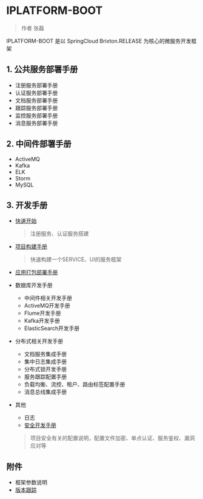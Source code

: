 # IPLATFORM-BOOT

>  作者 张磊

IPLATFORM-BOOT 是以 SpringCloud Brixton.RELEASE 为核心的微服务开发框架

## 1. 公共服务部署手册

* 注册服务部署手册
* 认证服务部署手册
* 文档服务部署手册
* 跟踪服务部署手册
* 监控服务部署手册
* 消息服务部署手册

## 2. 中间件部署手册

* ActiveMQ
* Kafka
* ELK
* Storm
* MySQL

## 3. 开发手册

* [快速开始](QuickStart.md) 

  > 注册服务、认证服务搭建

* [项目构建手册](YourFirstProject.md)

  > 快速构建一个SERVICE、UI的服务框架

* [应用打包部署手册](ProjectBuild.md)

* 数据库开发手册

  * 中间件相关开发手册
  * ActiveMQ开发手册
  * Flume开发手册
  * Kafka开发手册
  * ElasticSearch开发手册

* 分布式相关开发手册

  * 文档服务集成手册
  * 集中日志集成手册
  * 分布式锁开发手册
  * 服务跟踪配置手册
  * 负载均衡、流控、租户、路由标签配置手册
  * 消息总线集成手册

* 其他

  * 日志
  * [安全开发手册](Security.md)

  > 项目安全有关的配置说明，配置文件加密、单点认证、服务鉴权、漏洞应对等

## 附件

* 框架参数说明
* [版本跟踪](ChangeLog.md)

